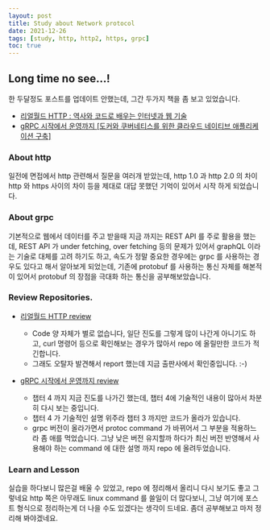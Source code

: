 ```yaml
---
layout: post 
title: Study about Network protocol 
date: 2021-12-26
tags: [study, http, http2, https, grpc]
toc: true
---
```


## Long time no see...!

한 두달정도 포스트를 업데이트 안했는데, 그간 두가지 책을 좀 보고 있었습니다.
- [리얼월드 HTTP : 역사와 코드로 배우는 인터넷과 웹 기술](https://www.hanbit.co.kr/store/books/look.php?p_code=B7009240426)
- [gRPC 시작에서 운영까지 [도커와 쿠버네티스를 위한 클라우드 네이티브 애플리케이션 구축] ](http://www.acornpub.co.kr/book/grpc)

### About http

일전에 면접에서 http 관련해서 질문을 여러개 받았는데, http 1.0 과 http 2.0 의 차이 http 와 https 사이의 차이 등을 제대로 대답 못했던 기억이 있어서 시작 하게 되었습니다.

### About grpc

기본적으로 웹에서 데이터를 주고 받을때 지금 까지는 REST API 를 주로 활용을 했는데, REST API 가 under fetching, over fetching 등의 문제가 있어서 graphQL 이라는 기술로 대체를 고려 하기도 하고, 속도가 정말 중요한 경우에는 grpc 를 사용하는 경우도 있다고 해서 알아보게 되었는데, 기존에 protobuf 를 사용하는 통신 자체를 해본적이 있어서 protobuf 의 장점을 극대화 하는 통신을 공부해보았습니다.

### Review Repositories.

 - [리얼월드 HTTP review](https://github.com/hyungi/real_world_http)
   - Code 양 자체가 별로 없습니다, 일단 진도를 그렇게 많이 나간게 아니기도 하고, curl 명령어 등으로 확인해보는 경우가 많아서 repo 에 올릴만한 코드가 적긴합니다.
   - 그래도 오탈자 발견해서 report 했는데 지금 출판사에서 확인중입니다. :-)

 - [gRPC 시작에서 운영까지 review](https://github.com/hyungi/grpc_up_and_running)
   - 챕터 4 까지 지금 진도를 나가긴 했는데, 챕터 4에 기술적인 내용이 많아서 차분히 다시 보는 중입니다.
   - 챕터 4 가 기술적인 설명 위주라 챕터 3 까지만 코드가 올라가 있습니다.
   - grpc 버전이 올라가면서 protoc command 가 바뀌어서 그 부분을 적용하느라 좀 애를 먹었습니다. 그냥 낮은 버전 유지할까 하다가 최신 버전 반영해서 사용해야 하는 command 에 대한 설명 까지 repo 에 올려두었습니다.
   
### Learn and Lesson

실습을 하다보니 많은걸 배울 수 있었고, repo 에 정리해서 올리니 다시 보기도 좋고 그렇네요
http 쪽은 아무래도 linux command 를 쓸일이 더 많다보니, 그냥 여기에 포스트 형식으로 정리하는게 더 나을 수도 있겠다는 생각이 드네요.
좀더 공부해보고 마저 정리해 봐야겠네요.
 